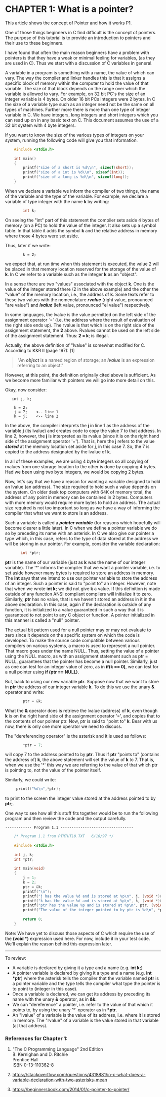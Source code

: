 # CHAPTER 1: What is a pointer?

This article shows the concept of Pointer and how it works P1.

<!--more-->

One of those things beginners in C find difficult is the concept of pointers. The purpose of this tutorial is to provide an introduction to pointers and their use to these beginners.

I have found that often the main reason beginners have a problem with pointers is that they have a weak or minimal feeling for variables, (as they are used in C). Thus we start with a discussion of C variables in general.

A variable in a program is something with a name, the value of which can vary. The way the compiler and linker handles this is that it assigns a specific block of memory within the computer to hold the value of that variable. The size of that block depends on the range over which the variable is allowed to vary. For example, on 32 bit PC's the size of an integer variable is 4 bytes. On older 16 bit PCs integers were 2 bytes.  In C the size of a variable type such as an integer need not be the same on all types of machines.  Further more there is more than one type of integer variable in C.  We have integers, long integers and short integers which you can read up on in any basic text on C.  This document assumes the use of a 32 bit system with 4 byte integers.

If you want to know the size of the various types of integers on your system, running the following code will give you that information.
```c
	#include <stdio.h>
	
	int main()  
	{  
		printf("size of a short is %d\\n", sizeof(short));  
		printf("size of a int is %d\\n", sizeof(int));  
		printf("size of a long is %d\\n", sizeof(long));  
	}
```
When we declare a variable we inform the compiler of two things, the name of the variable and the type of the variable. For example, we declare a variable of type integer with the name **k** by writing:

```c    
        int k; 
```    

On seeing the "int" part of this statement the compiler sets aside 4 bytes of memory (on a PC) to hold the value of the integer. It also sets up a symbol table. In that table it adds the symbol **k** and the relative address in memory where those 4 bytes were set aside.

Thus, later if we write:

```    
        k = 2; 
```    

we expect that, at run time when this statement is executed, the value 2 will be placed in that memory location reserved for the storage of the value of **k**. In C we refer to a variable such as the integer **k** as an "object".

In a sense there are two "values" associated with the object **k**. One is the value of the integer stored there (2 in the above example) and the other the "value" of the memory location, i.e., the address of **k**. Some texts refer to these two values with the nomenclature _**rvalue**_ (right value, pronounced "are value") and _**lvalue**_ (left value, pronounced "el value") respectively.

In some languages, the lvalue is the value permitted on the left side of the assignment operator '=' (i.e. the address where the result of evaluation of the right side ends up). The rvalue is that which is on the right side of the assignment statement, the **2** above. Rvalues cannot be used on the left side of the assignment statement. Thus: **2 = k**; is illegal.

Actually, the above definition of "lvalue" is somewhat modified for C. According to K&R II (page 197): \[1\]

> "An _**object**_ is a named region of storage; an _**lvalue**_ is an expression referring to an object."

However, at this point, the definition originally cited above is sufficient. As we become more familiar with pointers we will go into more detail on this.

Okay, now consider:

    
       int j, k; 
    
        k = 2; 
        j = 7;    <-- line 1 
        k = j;    <-- line 2 
    

In the above, the compiler interprets the **j** in line 1 as the address of the variable **j** (its lvalue) and creates code to copy the value 7 to that address. In line 2, however, the **j** is interpreted as its rvalue (since it is on the right hand side of the assignment operator '='). That is, here the **j** refers to the value _**stored**_ at the memory location set aside for **j**, in this case 7. So, the 7 is copied to the address designated by the lvalue of **k**.

In all of these examples, we are using 4 byte integers so all copying of rvalues from one storage location to the other is done by copying 4 bytes. Had we been using two byte integers, we would be copying 2 bytes.

Now, let's say that we have a reason for wanting a variable designed to hold an lvalue (an address). The size required to hold such a value depends on the system. On older desk top computers with 64K of memory total, the address of any point in memory can be contained in 2 bytes. Computers with more memory would require more bytes to hold an address.  The actual size required is not too important so long as we have a way of informing the compiler that what we want to store is an address.

Such a variable is called a _**pointer variable**_ (for reasons which hopefully will become clearer a little later). In C when we define a pointer variable we do so by preceding its name with an asterisk. In C we also give our pointer a type which, in this case, refers to the type of data stored at the address we will be storing in our pointer. For example, consider the variable declaration:

```c    
       int *ptr;
```    

**ptr** is the name of our variable (just as **k** was the name of our integer variable). The '\*' informs the compiler that we want a pointer variable, i.e. to set aside however many bytes is required to store an address in memory. The **int** says that we intend to use our pointer variable to store the address of an integer. Such a pointer is said to "point to" an integer. However, note that when we wrote **int k;** we did not give **k** a value. If this definition is made outside of any function ANSI compliant compilers will initialize it to zero. Similarly, **ptr** has no value, that is we haven't stored an address in it in the above declaration. In this case, again if the declaration is outside of any function, it is initialized to a value guaranteed in such a way that it is guaranteed to not point to any C object or function. A pointer initialized in this manner is called a "null" pointer.

The actual bit pattern used for a null pointer may or may not evaluate to zero since it depends on the specific system on which the code is developed. To make the source code compatible between various compilers on various systems, a macro is used to represent a null pointer. That macro goes under the name NULL. Thus, setting the value of a pointer using the NULL macro, as with an assignment statement such as ptr = NULL, guarantees that the pointer has become a null pointer. Similarly, just as one can test for an integer value of zero, as in **if(k == 0)**, we can test for a null pointer using **if (ptr == NULL)**.

But, back to using our new variable **ptr**. Suppose now that we want to store in **ptr** the address of our integer variable **k**. To do this we use the unary **&** operator and write:

```c    
        ptr = &k; 
```    

What the **&** operator does is retrieve the lvalue (address) of **k**, even though **k** is on the right hand side of the assignment operator '=', and copies that to the contents of our pointer ptr. Now, ptr is said to "point to" **k**. Bear with us now, there is only one more operator we need to discuss.

The "dereferencing operator" is the asterisk and it is used as follows:

```c    
        *ptr = 7; 
```    

will copy 7 to the address pointed to by **ptr**. Thus if **ptr** "points to" (contains the address of) **k**, the above statement will set the value of **k** to 7. That is, when we use the '\*' this way we are referring to the value of that which ptr is pointing to, not the value of the pointer itself.

Similarly, we could write:

```c    
     printf("%d\n",*ptr); 
```    

to print to the screen the integer value stored at the address pointed to by **ptr**;.

One way to see how all this stuff fits together would be to run the following program and then review the code and the output carefully.

    
    ------------ Program 1.1 --------------------------------- 
```c    
    /* Program 1.1 from PTRTUT10.TXT   6/10/97 */
    
    #include <stdio.h>
    
    int j, k;
    int *ptr;
    
    int main(void)
    {
        j = 1;
        k = 2;
        ptr = &k;
        printf("\n");
        printf("j has the value %d and is stored at %p\n", j, (void *)&j);
        printf("k has the value %d and is stored at %p\n", k, (void *)&k);
        printf("ptr has the value %p and is stored at %p\n", ptr, (void *)&ptr);
        printf("The value of the integer pointed to by ptr is %d\n", *ptr);
    
        return 0;
    }
```    

Note: We have yet to discuss those aspects of C which require the use of the **(void \*)** expression used here. For now, include it in your test code. We'll explain the reason behind this expression later.

* * *

To review:

*   A variable is declared by giving it a type and a name (e.g. **int k;**)
*   A pointer variable is declared by giving it a type and a name (e.g. **int \*ptr**) where the asterisk tells the compiler that the variable named **ptr** is a pointer variable and the type tells the compiler what type the pointer is to point to (integer in this case).
*   Once a variable is declared, we can get its address by preceding its name with the unary **&** operator, as in **&k**.
*   We can "dereference" a pointer, i.e. refer to the value of that which it points to, by using the unary '\*' operator as in **\*ptr**.
*   An "lvalue" of a variable is the value of its address, i.e. where it is stored in memory. The "rvalue" of a variable is the value stored in that variable (at that address).

### References for Chapter 1:

1.  "The C Programming Language" 2nd Edition  
    B. Kernighan and D. Ritchie  
    Prentice Hall  
    ISBN 0-13-110362-8  
    
2. https://stackoverflow.com/questions/4318881/in-c-what-does-a-variable-declaration-with-two-asterisks-mean

3. https://beginnersbook.com/2014/01/c-pointer-to-pointer/



<!--[Chapter 2: Pointer Types and Arrays](ch2x.md)

[Back to Table of Contents](pointers.md)-->

